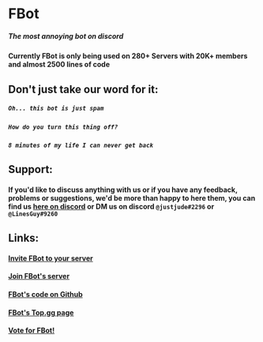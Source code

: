 # **FBot**
##### *The most annoying bot on discord*

#### Currently FBot is only being used on 280+ Servers with 20K+ members and almost 2500 lines of code

## **Don't just take our word for it:**
##### *`Oh... this bot is just spam`*
##### *`How do you turn this thing off?`*
##### *`8 minutes of my life I can never get back`*

## **Support:**
#### If you'd like to discuss anything with us or if you have any feedback, problems or suggestions, we'd be more than happy to here them, you can find us [here on discord](https://discord.gg/BDpXRq9) or DM us on discord `@justjude#2296` or `@LinesGuy#9260`

## **Links:**
#### [Invite FBot to your server](https://discord.com/oauth2/authorize?client_id=711934102906994699&permissions=8&scope=bot)
#### [Join FBot's server](https://discord.gg/BDpXRq9)
#### [FBot's code on Github](https://github.com/judev1/FBot)
#### [FBot's Top.gg page](https://top.gg/bot/711934102906994699)
#### [Vote for FBot!](https://top.gg/bot/711934102906994699/vote)
